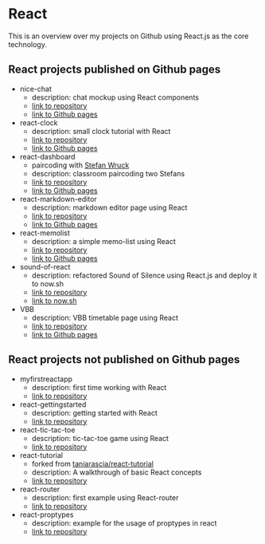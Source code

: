 # React

This is an overview over my projects on Github using React.js as the core technology.

## React projects published on Github pages

- nice-chat
  - description: chat mockup using React components
  - [link to repository](https://github.com/sklinkusch/nice-chat)
  - [link to Github pages](https://sklinkusch.github.io/nice-chat)
- react-clock
  - description: small clock tutorial with React
  - [link to repository](https://github.com/sklinkusch/react-clock)
  - [link to Github pages](https://sklinkusch.github.io/react-clock)
- react-dashboard
  - paircoding with [Stefan Wruck](https://github.com/weber-stef)
  - description: classroom paircoding two Stefans
  - [link to repository](https://github.com/sklinkusch/react-dashboard)
  - [link to Github pages](https://sklinkusch.github.io/react-dashboard)
- react-markdown-editor
  - description: markdown editor page using React
  - [link to repository](https://github.com/sklinkusch/react-markdown-editor)
  - [link to Github pages](https://sklinkusch.github.io/react-markdown-editor)
- react-memolist
  - description: a simple memo-list using React
  - [link to repository](https://github.com/sklinkusch/react-memolist)
  - [link to Github pages](https://sklinkusch.github.io/react-memolist)
- sound-of-react
  - description: refactored Sound of Silence using React.js and deploy it to now.sh
  - [link to repository](https://github.com/sklinkusch/sound-of-react)
  - [link to now.sh](https://sound-of-react.sklinkusch.now.sh)
- VBB
  - description: VBB timetable page using React
  - [link to repository](https://github.com/sklinkusch/VBB)
  - [link to Github pages](https://sklinkusch.github.io/VBB)

## React projects not published on Github pages

- myfirstreactapp
  - description: first time working with React
  - [link to repository](https://github.com/sklinkusch/myfirstreactapp)
- react-gettingstarted
  - description: getting started with React
  - [link to repository](https://github.com/sklinkusch/react-gettingstarted)
- react-tic-tac-toe
  - description: tic-tac-toe game using React
  - [link to repository](https://github.com/sklinkusch/react-tic-tac-toe)
- react-tutorial
  - forked from [taniarascia/react-tutorial](https://github.com/taniarascia/react-tutorial)
  - description: A walkthrough of basic React concepts
  - [link to repository](https://github.com/sklinkusch/react-tutorial)
- react-router
  - description: first example using React-router
  - [link to repository](https://github.com/sklinkusch/react-router)
- react-proptypes
  - description: example for the usage of proptypes in react
  - [link to repository](https://github.com/sklinkusch/react-proptypes)

